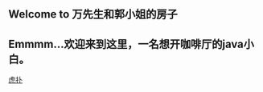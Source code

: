 ## Welcome to 万先生和郭小姐的房子
## Emmmm...欢迎来到这里，一名想开咖啡厅的java小白。

<a href='https://nba.hupu.com/'>虎扑</a>

